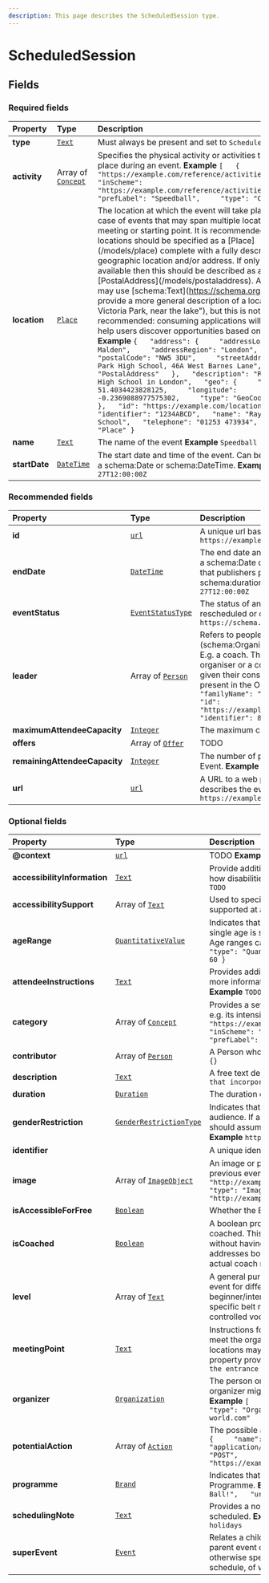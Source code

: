 ```yaml
---
description: This page describes the ScheduledSession type.
---
```


# ScheduledSession

## **Fields**

### **Required fields**

| Property | Type | Description |
| :--- | :--- | :--- |
| **type** |  [`Text`](https://schema.org/Text) |  Must always be present and set to `ScheduledSession` |
| **activity** |  Array of [`Concept`](https://docs.openactive.io/data-model/types/concept) |  Specifies the physical activity or activities that will take place during an event.  **Example**  `[   {     "id": "https://example.com/reference/activities#Speedball",     "inScheme": "https://example.com/reference/activities",     "prefLabel": "Speedball",     "type": "Concept"   } ]` |
| **location** |  [`Place`](https://docs.openactive.io/data-model/types/place) |  The location at which the event will take place. Or, in the case of events that may span multiple locations, the initial meeting or starting point.  It is recommended that locations should be specified as a \[Place\]\(/models/place\) complete with a fully described geographic location and/or address. If only an address is available then this should be described as a \[PostalAddress\]\(/models/postaladdress\).  Applications may use \[schema:Text\]\(https://schema.org/Text\) to provide a more general description of a location \("In Victoria Park, near the lake"\), but this is not recommended: consuming applications will be unable to help users discover opportunities based on their location.  **Example**  `{   "address": {     "addressLocality": "New Malden",     "addressRegion": "London",     "postalCode": "NW5 3DU",     "streetAddress": "Raynes Park High School, 46A West Barnes Lane",     "type": "PostalAddress"   },   "description": "Raynes Park High School in London",   "geo": {     "latitude": 51.4034423828125,     "longitude": -0.2369088977575302,     "type": "GeoCoordinates"   },   "id": "https://example.com/locations/1234ABCD",   "identifier": "1234ABCD",   "name": "Raynes Park High School",   "telephone": "01253 473934",   "type": "Place" }` |
| **name** |  [`Text`](https://schema.org/Text) |  The name of the event  **Example**  `Speedball` |
| **startDate** |  [`DateTime`](https://schema.org/DateTime) |  The start date and time of the event. Can be specified as a schema:Date or schema:DateTime.  **Example**  `2018-01-27T12:00:00Z` |

### **Recommended fields**

| Property | Type | Description |
| :--- | :--- | :--- |
| **id** |  [`url`](https://schema.org/url) |  A unique url based identifier for the record  **Example**  `https://example.com/event/1234` |
| **endDate** |  [`DateTime`](https://schema.org/DateTime) |  The end date and time of the event. Can be specified as a schema:Date or schema:DateTime  It is recommended that publishers provide either an schema:endDate or a schema:duration for an event.  **Example**  `2018-01-27T12:00:00Z` |
| **eventStatus** |  [`EventStatusType`](https://schema.org/EventStatusType) |  The status of an event. Can be used to indicate rescheduled or cancelled events  **Example**  `https://schema.org/EventScheduled` |
| **leader** |  Array of [`Person`](https://docs.openactive.io/data-model/types/person) |  Refers to people \(schema:Person\) or organizations \(schema:Organization\) who will be leading an event. E.g. a coach. This is a more specific role than an organiser or a contributor. The person will need to have given their consent for their personal information to be present in the Open Data.  **Example**  `[   {     "familyName": "Smith",     "givenName": "Nicole",     "id": "https://example.com/locations/1234ABCD/leaders/89",     "identifier": 89,     "type": "Person"   } ]` |
| **maximumAttendeeCapacity** |  [`Integer`](https://schema.org/Integer) |  The maximum capacity of the Event.  **Example**  `30` |
| **offers** |  Array of [`Offer`](https://docs.openactive.io/data-model/types/offer) |  TODO |
| **remainingAttendeeCapacity** |  [`Integer`](https://schema.org/Integer) |  The number of places that are still available for the Event.  **Example**  `20` |
| **url** |  [`url`](https://schema.org/url) |  A URL to a web page \(or section of a page\) that describes the event.  **Example**  `https://example.com/event/1234` |

### **Optional fields**

| Property | Type | Description |
| :--- | :--- | :--- |
| **@context** |  [`url`](https://schema.org/url) |  TODO  **Example**  `https://openactive.io/` |
| **accessibilityInformation** |  [`Text`](https://schema.org/Text) |  Provide additional, specific documentation for participants about how disabilities are, or can be supported at the Event.  **Example**  `TODO` |
| **accessibilitySupport** |  Array of [`Text`](https://github.com/openactive/developer-documentation/tree/992826a56c27afeb9178705f587ceb83b4137659/data-model/types/ArrayOf/README.md#https://schema.org/Text) |  Used to specify the types of disabilities or impairments that are supported at an event.  **Example**  `TODO` |
| **ageRange** |  [`QuantitativeValue`](https://docs.openactive.io/data-model/types/quantitativevalue) |  Indicates that an event is suitable for a specific age range. If only a single age is specified then this is assumed to be a minimum age. Age ranges can be specified as follows: 18-30  **Example**  `{   "type": "QuantitativeValue",   "minValue": 15,   "maxValue": 60 }` |
| **attendeeInstructions** |  [`Text`](https://schema.org/Text) |  Provides additional notes and instructions for event attendees. E.g. more information on how to find the event, what to bring, etc.  **Example**  `TODO` |
| **category** |  Array of [`Concept`](https://docs.openactive.io/data-model/types/concept) |  Provides a set of tags that help categorise and describe an event, e.g. its intensity, purpose, etc.  **Example**  `[   {     "id": "https://example.com/reference/categories#Top%20Club%20Level",     "inScheme": "https://example.com/reference/categories",     "prefLabel": "Top Club Level",     "type": "Concept"   } ]` |
| **contributor** |  Array of [`Person`](https://docs.openactive.io/data-model/types/person) |  A Person who contributes to the facilitation of the Event.  **Example**  `{}` |
| **description** |  [`Text`](https://schema.org/Text) |  A free text description of the event  **Example**  `An fast paced game that incorporates netball, handball and football.` |
| **duration** |  [`Duration`](https://schema.org/Duration) |  The duration of the event given in \[ISO8601\] format.  **Example**  `PT1H` |
| **genderRestriction** |  [`GenderRestrictionType`](https://openactive.io/GenderRestrictionType) |  Indicates that an event is restricted to male, female or a mixed audience. If a gender restriction isn't specified then applications should assume that an event is suitable for a mixed audience  **Example**  `https://openactive.io/Female` |
| **identifier** |  |  A unique identifier for the record  **Example**  `1234` |
| **image** |  Array of [`ImageObject`](https://docs.openactive.io/data-model/types/imageobject) |  An image or photo that depicts the event, e.g. a photo taken at a previous event.  **Example**  `[   {     "thumbnail": "http://example.com/static/image/speedball_thumbnail.jpg",     "type": "ImageObject",     "url": "http://example.com/static/image/speedball_large.jpg"   } ]` |
| **isAccessibleForFree** |  [`Boolean`](https://schema.org/Boolean) |  Whether the Event is accessible without charge.  **Example**  `true` |
| **isCoached** |  [`Boolean`](https://schema.org/Boolean) |  A boolean property that indicates whether an Event will be coached. This flag allows an Event to be marked as being coached without having to specify a named individual as a coach. This addresses both privacy concerns and also scenarios where the actual coach may only be decided on the day.  **Example**  `true` |
| **level** |  Array of [`Text`](https://github.com/openactive/developer-documentation/tree/992826a56c27afeb9178705f587ceb83b4137659/data-model/types/ArrayOf/README.md#https://schema.org/Text) |  A general purpose property for specifying the suitability of an event for different participant “levels”. E.g. beginner/intermediate/advanced. Or in the case of martial arts, specific belt requirements. Values should ideally be drawn from a controlled vocabulary.  **Example**  `TODO` |
| **meetingPoint** |  [`Text`](https://schema.org/Text) |  Instructions for the attendees of an Event about where they should meet the organizer or leader at the start of the event. Some larger locations may have several possible meeting points, so this property provides additional more specific directions.  **Example**  `At the entrance to the park` |
| **organizer** |  [`Organization`](https://docs.openactive.io/data-model/types/organization) |  The person or organization ultimately responsible for an event. An organizer might be an schema:Organization or a schema:Person.  **Example**  `[   {     "name": "Central Speedball Association",     "type": "Organization",     "url": "http://www.speedball-world.com"   } ]` |
| **potentialAction** |  Array of [`Action`](https://docs.openactive.io/data-model/types/action) |  The possible actions that a user may make. e.g. Book.  **Example**  `[   {     "name": "Book",     "target": {       "encodingType": "application/vnd.openactive.v1.0+json",       "httpMethod": "POST",       "type": "EntryPoint",       "url": "https://example.com/orders"     },     "type": "Action"   } ]` |
| **programme** |  [`Brand`](https://docs.openactive.io/data-model/types/brand) |  Indicates that an event will be organised according to a specific Programme.  **Example**  `{   "type": "Brand",   "name": "Play Ball!",   "url": "http://example.org/brand/play-ball" }` |
| **schedulingNote** |  [`Text`](https://schema.org/Text) |  Provides a note from an organizer relating to how this Event is scheduled.  **Example**  `This event doesn't run during school holidays` |
| **superEvent** |  [`Event`](https://docs.openactive.io/data-model/types/event) |  Relates a child event to a parent event. Properties describing the parent event can be assumed to apply to the child, unless otherwise specified. A parent event might specify a recurring schedule, of which the child event is one specific instance |

